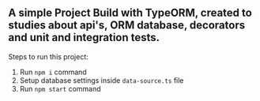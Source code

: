 ## A simple Project Build with TypeORM, created to studies about api's, ORM database, decorators and unit and integration tests.

Steps to run this project:

1. Run `npm i` command
2. Setup database settings inside `data-source.ts` file
3. Run `npm start` command

